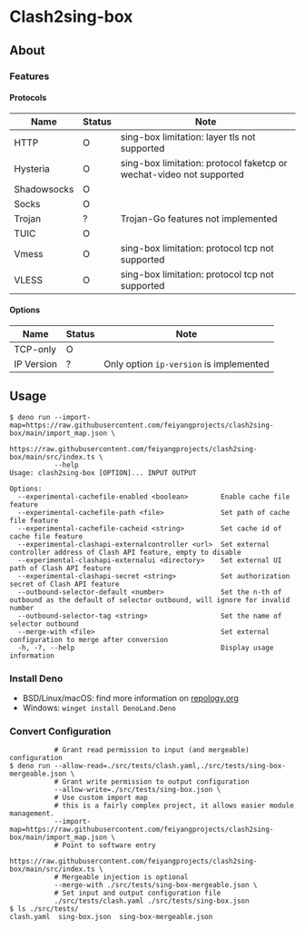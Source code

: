 # Clash2sing-box

## About

### Features

#### Protocols

|Name|Status|Note|
|---|---|---|
|HTTP|O|sing-box limitation: layer tls not supported|
|Hysteria|O|sing-box limitation: protocol faketcp or wechat-video not supported|
|Shadowsocks|O||
|Socks|O||
|Trojan|?|Trojan-Go features not implemented|
|TUIC|O||
|Vmess|O|sing-box limitation: protocol tcp not supported|
|VLESS|O|sing-box limitation: protocol tcp not supported|

#### Options

|Name|Status|Note|
|---|---|---|
|TCP-only|O||
|IP Version|?|Only option `ip-version` is implemented|

## Usage

```shell
$ deno run --import-map=https://raw.githubusercontent.com/feiyangprojects/clash2sing-box/main/import_map.json \
           https://raw.githubusercontent.com/feiyangprojects/clash2sing-box/main/src/index.ts \
           --help
Usage: clash2sing-box [OPTION]... INPUT OUTPUT

Options:
  --experimental-cachefile-enabled <boolean>        Enable cache file feature
  --experimental-cachefile-path <file>              Set path of cache file feature
  --experimental-cachefile-cacheid <string>         Set cache id of cache file feature
  --experimental-clashapi-externalcontroller <url>  Set external controller address of Clash API feature, empty to disable
  --experimental-clashapi-externalui <directory>    Set external UI path of Clash API feature
  --experimental-clashapi-secret <string>           Set authorization secret of Clash API feature
  --outbound-selector-default <number>              Set the n-th of outbound as the default of selector outbound, will ignore for invalid number
  --outbound-selector-tag <string>                  Set the name of selector outbound
  --merge-with <file>                               Set external configuration to merge after conversion
  -h, -?, --help                                    Display usage information
```

### Install Deno

- BSD/Linux/macOS: find more information on [repology.org](https://repology.org/project/deno/versions)
- Windows: `winget install DenoLand.Deno`

### Convert Configuration

```shell
           # Grant read permission to input (and mergeable) configuration
$ deno run --allow-read=./src/tests/clash.yaml,./src/tests/sing-box-mergeable.json \
           # Grant write permission to output configuration
           --allow-write=./src/tests/sing-box.json \
           # Use custom import map
           # this is a fairly complex project, it allows easier module management.
           --import-map=https://raw.githubusercontent.com/feiyangprojects/clash2sing-box/main/import_map.json \
           # Point to software entry
           https://raw.githubusercontent.com/feiyangprojects/clash2sing-box/main/src/index.ts \
           # Mergeable injection is optional
           --merge-with ./src/tests/sing-box-mergeable.json \
           # Set input and output configuration file
           ./src/tests/clash.yaml ./src/tests/sing-box.json
$ ls ./src/tests/
clash.yaml  sing-box.json  sing-box-mergeable.json
```
